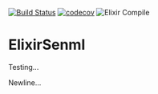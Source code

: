 [![Build Status](https://travis-ci.com/fargozhu/elixir_senml.svg?branch=master)](https://travis-ci.com/fargozhu/elixir_senml)
[![codecov](https://codecov.io/gh/calipo/elixir_senml/branch/master/graph/badge.svg)](https://codecov.io/gh/calipo/elixir_senml)
![Elixir Compile](https://github.com/fargozhu/elixir_senml/workflows/Elixir%20CI/badge.svg?branch=master)

# ElixirSenml

Testing...

Newline...
